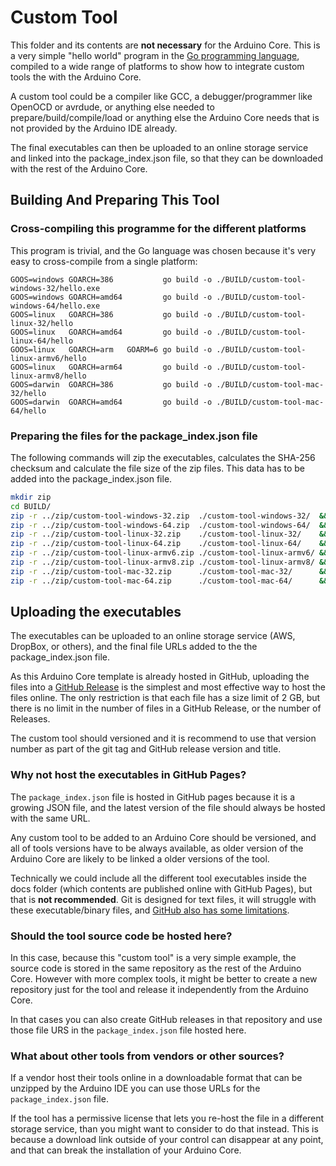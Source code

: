 # Custom Tool

This folder and its contents are **not necessary** for the Arduino Core.
This is a very simple "hello world" program in the
[Go programming language](https://golang.org/), compiled to a wide range
of platforms to show how to integrate custom tools the with the Arduino Core.

A custom tool could be a compiler like GCC, a debugger/programmer like OpenOCD
or avrdude, or anything else needed to prepare/build/compile/load or anything
else the Arduino Core needs that is not provided by the Arduino IDE already.

The final executables can then be uploaded to an online storage service and
linked into the package_index.json file, so that they can be downloaded
with the rest of the Arduino Core.

## Building And Preparing This Tool

### Cross-compiling this programme for the different platforms

This program is trivial, and the Go language was chosen because it's very easy
to cross-compile from a single platform:

```
GOOS=windows GOARCH=386           go build -o ./BUILD/custom-tool-windows-32/hello.exe
GOOS=windows GOARCH=amd64         go build -o ./BUILD/custom-tool-windows-64/hello.exe
GOOS=linux   GOARCH=386           go build -o ./BUILD/custom-tool-linux-32/hello
GOOS=linux   GOARCH=amd64         go build -o ./BUILD/custom-tool-linux-64/hello
GOOS=linux   GOARCH=arm   GOARM=6 go build -o ./BUILD/custom-tool-linux-armv6/hello
GOOS=linux   GOARCH=arm64         go build -o ./BUILD/custom-tool-linux-armv8/hello
GOOS=darwin  GOARCH=386           go build -o ./BUILD/custom-tool-mac-32/hello
GOOS=darwin  GOARCH=amd64         go build -o ./BUILD/custom-tool-mac-64/hello
```

### Preparing the files for the package_index.json file

The following commands will zip the executables, calculates the SHA-256
checksum and calculate the file size of the zip files.
This data has to be added into the package_index.json file.

```bash
mkdir zip
cd BUILD/
zip -r ../zip/custom-tool-windows-32.zip  ./custom-tool-windows-32/  && shasum -a 256 ../zip/custom-tool-windows-32.zip  && ls -l ../zip/custom-tool-windows-32.zip
zip -r ../zip/custom-tool-windows-64.zip  ./custom-tool-windows-64/  && shasum -a 256 ../zip/custom-tool-windows-64.zip  && ls -l ../zip/custom-tool-windows-64.zip
zip -r ../zip/custom-tool-linux-32.zip    ./custom-tool-linux-32/    && shasum -a 256 ../zip/custom-tool-linux-32.zip    && ls -l ../zip/custom-tool-linux-32.zip
zip -r ../zip/custom-tool-linux-64.zip    ./custom-tool-linux-64/    && shasum -a 256 ../zip/custom-tool-linux-64.zip    && ls -l ../zip/custom-tool-linux-64.zip
zip -r ../zip/custom-tool-linux-armv6.zip ./custom-tool-linux-armv6/ && shasum -a 256 ../zip/custom-tool-linux-armv6.zip && ls -l ../zip/custom-tool-linux-armv6.zip
zip -r ../zip/custom-tool-linux-armv8.zip ./custom-tool-linux-armv8/ && shasum -a 256 ../zip/custom-tool-linux-armv8.zip && ls -l ../zip/custom-tool-linux-armv8.zip
zip -r ../zip/custom-tool-mac-32.zip      ./custom-tool-mac-32/      && shasum -a 256 ../zip/custom-tool-mac-32.zip      && ls -l ../zip/custom-tool-mac-32.zip
zip -r ../zip/custom-tool-mac-64.zip      ./custom-tool-mac-64/      && shasum -a 256 ../zip/custom-tool-mac-64.zip      && ls -l ../zip/custom-tool-mac-64.zip
```


## Uploading the executables

The executables can be uploaded to an online storage service (AWS, DropBox, or
others), and the final file URLs added to the the package_index.json file.

As this Arduino Core template is already hosted in GitHub, uploading the files
into a [GitHub Release](https://docs.github.com/en/repositories/releasing-projects-on-github/managing-releases-in-a-repository)
is the simplest and most effective way to host the files online.
The only restriction is that each file has a size limit of 2 GB, but there is
no limit in the number of files in a GitHub Release, or the number of Releases.

The custom tool should versioned and it is recommend to use that
version number as part of the git tag and GitHub release version and title.

### Why not host the executables in GitHub Pages?

The `package_index.json` file is hosted in GitHub pages because it is a growing
JSON file, and the latest version of the file should always be hosted with the
same URL.

Any custom tool to be added to an Arduino Core should be versioned, and all of
tools versions have to be always available, as older version of the
Arduino Core are likely to be linked a older versions of the tool.

Technically we could include all the different tool executables
inside the docs folder (which contents are published online with GitHub Pages),
but that is **not recommended**. Git is designed for text files, it will
struggle with these executable/binary files, and
[GitHub also has some limitations](https://docs.github.com/en/repositories/working-with-files/managing-large-files/about-git-large-file-storage).

### Should the tool source code be hosted here?

In this case, because this "custom tool" is a very simple example, the source
code is stored in the same repository as the rest of the Arduino Core. However
with more complex tools, it might be better to create a new repository just for
the tool and release it independently from the Arduino Core.

In that cases you can also create GitHub releases in that repository and
use those file URS in the `package_index.json` file hosted here.

### What about other tools from vendors or other sources?

If a vendor host their tools online in a downloadable format that can be
unzipped by the Arduino IDE you can use those URLs for the
`package_index.json` file.

If the tool has a permissive license that lets you re-host the file in a
different storage service, than you might want to consider to do that instead.
This is because a download link outside of your control can disappear at any
point, and that can break the installation of your Arduino Core.
